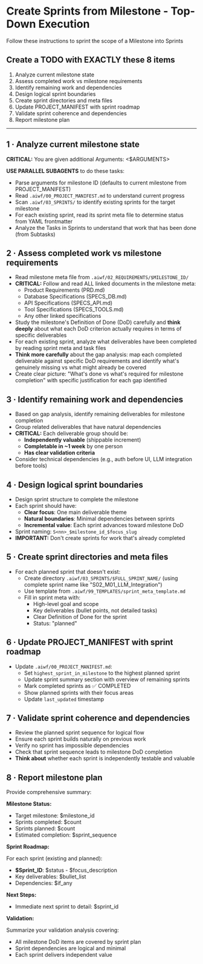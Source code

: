 # Create Sprints from Milestone - Top-Down Execution

Follow these instructions to sprint the scope of a Milestone into Sprints

## Create a TODO with EXACTLY these 8 items

1. Analyze current milestone state
2. Assess completed work vs milestone requirements
3. Identify remaining work and dependencies
4. Design logical sprint boundaries
5. Create sprint directories and meta files
6. Update PROJECT_MANIFEST with sprint roadmap
7. Validate sprint coherence and dependencies
8. Report milestone plan

---

## 1 · Analyze current milestone state

**CRITICAL:** You are given additional Arguments: <$ARGUMENTS>

**USE PARALLEL SUBAGENTS** to do these tasks:

- Parse arguments for milestone ID (defaults to current milestone from PROJECT_MANIFEST)
- Read `.aiwf/00_PROJECT_MANIFEST.md` to understand current progress
- Scan `.aiwf/03_SPRINTS/` to identify existing sprints for the target milestone
- For each existing sprint, read its sprint meta file to determine status from YAML frontmatter
- Analyze the Tasks in Sprints to understand that work that has been done (from Subtasks)

## 2 · Assess completed work vs milestone requirements

- Read milestone meta file from `.aiwf/02_REQUIREMENTS/$MILESTONE_ID/`
- **CRITICAL:** Follow and read ALL linked documents in the milestone meta:
  - Product Requirements (PRD.md)
  - Database Specifications (SPECS_DB.md)
  - API Specifications (SPECS_API.md)
  - Tool Specifications (SPECS_TOOLS.md)
  - Any other linked specifications
- Study the milestone's Definition of Done (DoD) carefully and **think deeply** about what each DoD criterion actually requires in terms of specific deliverables
- For each existing sprint, analyze what deliverables have been completed by reading sprint meta and task files
- **Think more carefully** about the gap analysis: map each completed deliverable against specific DoD requirements and identify what's genuinely missing vs what might already be covered
- Create clear picture: "What's done vs what's required for milestone completion" with specific justification for each gap identified

## 3 · Identify remaining work and dependencies

- Based on gap analysis, identify remaining deliverables for milestone completion
- Group related deliverables that have natural dependencies
- **CRITICAL:** Each deliverable group should be:
  - **Independently valuable** (shippable increment)
  - **Completable in ~1 week** by one person
  - **Has clear validation criteria**
- Consider technical dependencies (e.g., auth before UI, LLM integration before tools)

## 4 · Design logical sprint boundaries

- Design sprint structure to complete the milestone
- Each sprint should have:
  - **Clear focus**: One main deliverable theme
  - **Natural boundaries**: Minimal dependencies between sprints
  - **Incremental value**: Each sprint advances toward milestone DoD
- Sprint naming: `S<nn>_$milestone_id_$focus_slug`
- **IMPORTANT:** Don't create sprints for work that's already completed

## 5 · Create sprint directories and meta files

- For each planned sprint that doesn't exist:
  - Create directory `.aiwf/03_SPRINTS/$FULL_SPRINT_NAME/` (using complete sprint name like "S02_M01_LLM_Integration")
  - Use template from `.aiwf/99_TEMPLATES/sprint_meta_template.md`
  - Fill in sprint meta with:
    - High-level goal and scope
    - Key deliverables (bullet points, not detailed tasks)
    - Clear Definition of Done for the sprint
    - Status: "planned"

## 6 · Update PROJECT_MANIFEST with sprint roadmap

- Update `.aiwf/00_PROJECT_MANIFEST.md`:
  - Set `highest_sprint_in_milestone` to the highest planned sprint
  - Update sprint summary section with overview of remaining sprints
  - Mark completed sprints as ✅ COMPLETED
  - Show planned sprints with their focus areas
  - Update `last_updated` timestamp

## 7 · Validate sprint coherence and dependencies

- Review the planned sprint sequence for logical flow
- Ensure each sprint builds naturally on previous work
- Verify no sprint has impossible dependencies
- Check that sprint sequence leads to milestone DoD completion
- **Think about** whether each sprint is independently testable and valuable

## 8 · Report milestone plan

Provide comprehensive summary:

**Milestone Status:**

- Target milestone: $milestone_id
- Sprints completed: $count
- Sprints planned: $count
- Estimated completion: $sprint_sequence

**Sprint Roadmap:**

For each sprint (existing and planned):

- **$Sprint_ID**: $status - $focus_description
- Key deliverables: $bullet_list
- Dependencies: $if_any

**Next Steps:**

- Immediate next sprint to detail: $sprint_id

**Validation:**

Summarize your validation analysis covering:

- All milestone DoD items are covered by sprint plan
- Sprint dependencies are logical and minimal
- Each sprint delivers independent value
